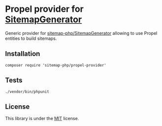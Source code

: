 Propel provider for [SitemapGenerator](https://github.com/sitemap-php/SitemapGenerator)
====================================

Generic provider for [sitemap-php/SitemapGenerator](https://github.com/sitemap-php/SitemapGenerator)
allowing to use Propel entities to build sitemaps.

Installation
------------

```
composer require 'sitemap-php/propel-provider'
```

Tests
-----

```
./vendor/bin/phpunit
```

License
-------

This library is under the [MIT](LICENSE) license.
